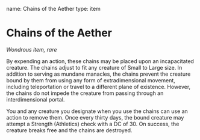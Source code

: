 name: Chains of the Aether
type: item

# Chains of the Aether
_Wondrous item, rare_

By expending an action, these chains may be placed upon an incapacitated creature. The chains adjust to fit any creature of Small to Large size. In addition to serving as mundane manacles, the chains prevent the creature bound by them from using any form of extradimensional movement, including teleportation or travel to a different plane of existence. However, the chains do not impede the creature from passing through an interdimensional portal.

You and any creature you designate when you use the chains can use an action to remove them. Once every thirty days, the bound creature may attempt a Strength (Athletics) check with a DC of 30. On success, the creature breaks free and the chains are destroyed.
